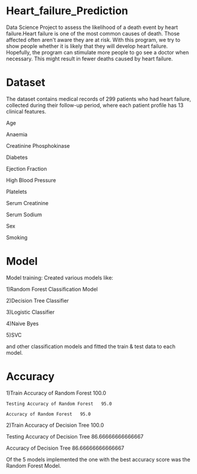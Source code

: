 # Heart_failure_Prediction
   Data Science Project to assess the likelihood of a death event by heart failure.Heart failure is one of the most common causes of death. Those affected often aren't aware they are at risk. With this program, we try to show people whether it is likely that they will develop heart failure. Hopefully, the program can stimulate more people to go see a doctor when necessary. This might result in fewer deaths caused by heart failure.

# Dataset
  The dataset contains medical records of 299 patients who had heart failure, collected during their follow-up period, where each patient profile has 13 clinical features.

Age

Anaemia

Creatinine Phosphokinase

Diabetes

Ejection Fraction

High Blood Pressure

Platelets

Serum Creatinine

Serum Sodium

Sex

Smoking

# Model
Model training: Created various models like:

   1)Random Forest Classification Model

   2)Decision Tree Classifier

   3)Logistic Classifier

   4)Naive Byes 

   5)SVC

and other classification models and fitted the train & test data to each model.

# Accuracy

  1)Train Accuracy of Random Forest   100.0       
   
    Testing Accuracy of Random Forest   95.0
  
    Accuracy of Random Forest   95.0
  
2)Train Accuracy of Decision Tree   100.0
 
 Testing Accuracy of Decision Tree   86.66666666666667
  
  Accuracy of Decision Tree   86.66666666666667

Of the 5 models implemented the one with the best accuracy score was the Random Forest Model. 

